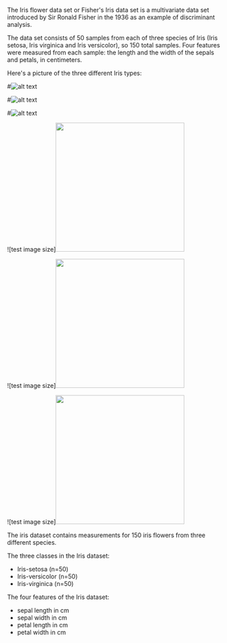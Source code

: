 The Iris flower data set or Fisher's Iris data set is a multivariate data set introduced by Sir Ronald Fisher in the 1936 as an example of discriminant analysis.

The data set consists of 50 samples from each of three species of Iris (Iris setosa, Iris virginica and Iris versicolor), so 150 total samples. Four features were measured from each sample: the length and the width of the sepals and petals, in centimeters.

Here's a picture of the three different Iris types:

#![alt text](http://upload.wikimedia.org/wikipedia/commons/5/56/Kosaciec_szczecinkowaty_Iris_setosa.jpg)

#![alt text](http://upload.wikimedia.org/wikipedia/commons/4/41/Iris_versicolor_3.jpg)

#![alt text](http://upload.wikimedia.org/wikipedia/commons/9/9f/Iris_virginica.jpg)

![test image size]<img src="http://upload.wikimedia.org/wikipedia/commons/5/56/Kosaciec_szczecinkowaty_Iris_setosa.jpg" width="300" height="300">

![test image size]<img src="http://upload.wikimedia.org/wikipedia/commons/4/41/Iris_versicolor_3.jpg" width="300" height="300">

![test image size]<img src="http://upload.wikimedia.org/wikipedia/commons/9/9f/Iris_virginica.jpg" width="300" height="300">


The iris dataset contains measurements for 150 iris flowers from three different species.

The three classes in the Iris dataset:
- Iris-setosa (n=50)
- Iris-versicolor (n=50)
- Iris-virginica (n=50)

The four features of the Iris dataset:
- sepal length in cm
- sepal width in cm
- petal length in cm
- petal width in cm
